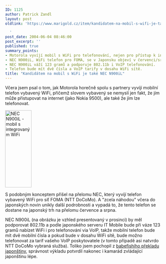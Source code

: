 ```yaml
---
ID: 1125
author: Patrick Zandl
layout: post
oldlink: 'https://www.marigold.cz/item/kandidatem-na-mobil-s-wifi-je-take-nec-n900il

  '
post_date: 2004-06-04 08:46:00
post_excerpt: ''
published: true
summary_points:
- Motorola vyvíjí mobil s WiFi pro telefonování, nejen pro přístup k internetu.
- NEC N900iL, WiFi telefon pro FOMA, se v Japonsku objeví v červenci/srpnu.
- NEC N900iL váží 123 gramů a podporuje 802.11b i VoIP telefonování.
- Telefon bude mít dvě čísla a VoIP tarify v dosahu WiFi sítě.
title: "Kandidátem na mobil s WiFi je také NEC N900iL"
---
```


<p>
Včera jsem psal o tom, jak Motorola horečně spolu s partnery vyvíjí mobilní telefon vybavený WiFi, přičemž slovem vybavený se nemyslí jen fakt, že jím může přistupovat na internet (jako Nokia 9500), ale také že jím lze telefonovat. </p>

<div class="leftbox"><img src="/wp-content/uploads/20040604-nec-wifi.jpg" alt="NEC N900iL - mobil s integrovaným WiFi" width="85" height="250" /></div>
<p>
S podobným konceptem přišel na přelomu NEC, který vyvíjí telefon vybavený WiFi pro síť FOMA (NTT DoCoMo). A "zcela náhodou" včera do japonských novin unikly další podrobnosti a vypadá to, že tento telefon se dostane na japonský trh na přelomu července a srpna. </p>

<p>
NEC N900iL (na obrázku je vzhled presentovaný v prosinci) by měl podporovat 802.11b a podle japonského serveru IT Mobile bude při váze 123 gramů nabízet WiFi i pro telefonování via VoIP, takže mobilní telefon bude mít dvě mobilní čísla a pokud bude v dosahu WiFi sítě, bude možno telefonovat za tarif vašeho VoIP poskytovatele (v tomto případě asi natvrdo NTT DoCoMo vybraná služba). Toliko jsem pochopil z <a href="http://babelfish.altavista.com/babelfish/trurl_pagecontent?lp=ja_en&#038;url=http://www.itmedia.co.jp/mobile/0312/02/n_dual.html">babefishího překladu japonštiny</a>, správnost výkladu potvrdil nakonec i kamarád zvládající japonštinu lépe.
</p>